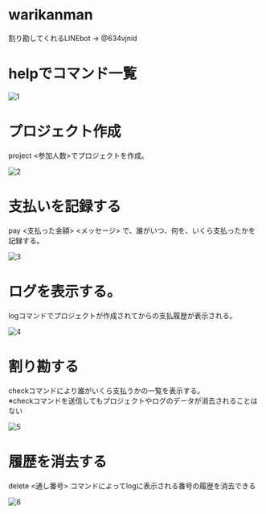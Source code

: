 # warikanman
割り勘してくれるLINEbot -> @634vjnid

# helpでコマンド一覧

![1](https://user-images.githubusercontent.com/62131533/119939868-6e03b300-bfc9-11eb-9f1b-c22b4b54a215.png)

# プロジェクト作成
project <参加人数>でプロジェクトを作成。

![2](https://user-images.githubusercontent.com/62131533/119939999-97244380-bfc9-11eb-8fdd-8b0e0fa9cfe9.png)

# 支払いを記録する
pay <支払った金額> <メッセージ> で、誰がいつ、何を、いくら支払ったかを記録する。

![3](https://user-images.githubusercontent.com/62131533/119940216-d5216780-bfc9-11eb-9ee7-2d2dfe0890de.png)

# ログを表示する。
logコマンドでプロジェクトが作成されてからの支払履歴が表示される。

![4](https://user-images.githubusercontent.com/62131533/119940217-d5b9fe00-bfc9-11eb-9a68-bd243820b6ea.png)

# 割り勘する
checkコマンドにより誰がいくら支払うかの一覧を表示する。  
※checkコマンドを送信してもプロジェクトやログのデータが消去されることはない

![5](https://user-images.githubusercontent.com/62131533/119940213-d3f03a80-bfc9-11eb-85aa-14cd6bb13dc8.png)

# 履歴を消去する
delete <通し番号> コマンドによってlogに表示される番号の履歴を消去できる

![6](https://user-images.githubusercontent.com/62131533/119941994-419d6600-bfcc-11eb-9bc3-dd83940c3a0e.png)
